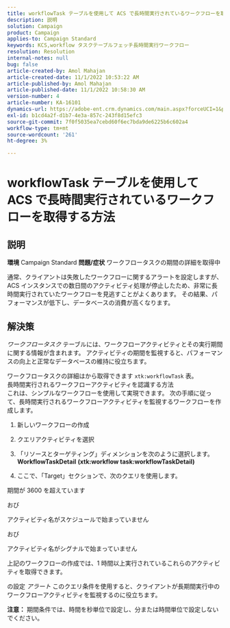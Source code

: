 ```yaml
---
title: workflowTask テーブルを使用して ACS で長時間実行されているワークフローを取得する方法
description: 説明
solution: Campaign
product: Campaign
applies-to: Campaign Standard
keywords: KCS,workflow タスクテーブルフェッチ長時間実行ワークフロー
resolution: Resolution
internal-notes: null
bug: false
article-created-by: Amol Mahajan
article-created-date: 11/1/2022 10:53:22 AM
article-published-by: Amol Mahajan
article-published-date: 11/1/2022 10:58:30 AM
version-number: 4
article-number: KA-16101
dynamics-url: https://adobe-ent.crm.dynamics.com/main.aspx?forceUCI=1&pagetype=entityrecord&etn=knowledgearticle&id=502e5362-d359-ed11-9561-6045bd006a22
exl-id: b1cd4a2f-d1b7-4e3a-857c-243f8d15efc3
source-git-commit: 7f0f5035ea7cebd60f6ec7bda9de6225b6c602a4
workflow-type: tm+mt
source-wordcount: '261'
ht-degree: 3%

---
```


# workflowTask テーブルを使用して ACS で長時間実行されているワークフローを取得する方法

## 説明

<b>環境</b>
Campaign Standard
<b>問題/症状</b>
ワークフロータスクの期間の詳細を取得中

通常、クライアントは失敗したワークフローに関するアラートを設定しますが、ACS インスタンスでの数日間のアクティビティ処理が停止したため、非常に長時間実行されていたワークフローを見逃すことがよくあります。 その結果、パフォーマンスが低下し、データベースの消費が高くなります。


## 解決策


*ワークフロータスク* テーブルには、ワークフローアクティビティとその実行期間に関する情報が含まれます。 アクティビティの期間を監視すると、パフォーマンスの向上と正常なデータベースの維持に役立ちます。

ワークフロータスクの詳細はから取得できます `xtk:workflowTask` 表。
<br>長時間実行されるワークフローアクティビティを認識する方法<br>
これは、シンプルなワークフローを使用して実現できます。 次の手順に従って、長時間実行されるワークフローアクティビティを監視するワークフローを作成します。

1. 新しいワークフローの作成

2. クエリアクティビティを選択

3. 「リソースとターゲティング」ディメンションを次のように選択します。 <b>WorkflowTaskDetail</b> <b>(xtk:workflow task:workflowTaskDetail)</b>

4. ここで、「Target」セクションで、次のクエリを使用します。

期間が 3600 を超えています

おび

アクティビティ名がスケジュールで始まっていません

おび

アクティビティ名がシグナルで始まっていません



上記のワークフローの作成では、1 時間以上実行されているこれらのアクティビティを取得できます。

の設定 *アラート* このクエリ条件を使用すると、クライアントが長期間実行中のワークフローアクティビティを監視するのに役立ちます。

<b>注意：</b> 期間条件では、時間を秒単位で設定し、分または時間単位で設定しないでください。
